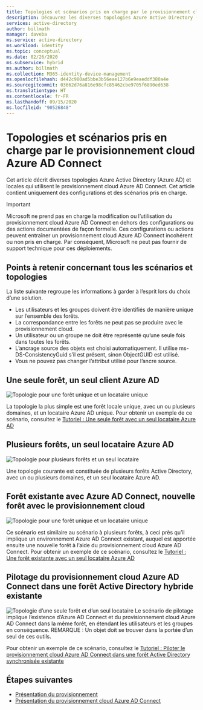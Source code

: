 ```yaml
---
title: Topologies et scénarios pris en charge par le provisionnement cloud Azure AD Connect
description: Découvrez les diverses topologies Azure Active Directory (Azure AD) et locales qui utilisent le provisionnement cloud Azure AD Connect.
services: active-directory
author: billmath
manager: daveba
ms.service: active-directory
ms.workload: identity
ms.topic: conceptual
ms.date: 02/26/2020
ms.subservice: hybrid
ms.author: billmath
ms.collection: M365-identity-device-management
ms.openlocfilehash: d442c980ad5bbe3b56eae127b6e9eaeddf380a4e
ms.sourcegitcommit: 03662d76a816e98cfc85462cbe9705f6890ed638
ms.translationtype: HT
ms.contentlocale: fr-FR
ms.lasthandoff: 09/15/2020
ms.locfileid: "90526848"
---
```

# <a name="azure-ad-connect-cloud-provisioning-supported-topologies-and-scenarios"></a>Topologies et scénarios pris en charge par le provisionnement cloud Azure AD Connect
Cet article décrit diverses topologies Azure Active Directory (Azure AD) et locales qui utilisent le provisionnement cloud Azure AD Connect. Cet article contient uniquement des configurations et des scénarios pris en charge.

> [!IMPORTANT]
> Microsoft ne prend pas en charge la modification ou l’utilisation du provisionnement cloud Azure AD Connect en dehors des configurations ou des actions documentées de façon formelle. Ces configurations ou actions peuvent entraîner un provisionnement cloud Azure AD Connect incohérent ou non pris en charge. Par conséquent, Microsoft ne peut pas fournir de support technique pour ces déploiements.

## <a name="things-to-remember-about-all-scenarios-and-topologies"></a>Points à retenir concernant tous les scénarios et topologies
La liste suivante regroupe les informations à garder à l’esprit lors du choix d’une solution.

- Les utilisateurs et les groupes doivent être identifiés de manière unique sur l’ensemble des forêts.
- La correspondance entre les forêts ne peut pas se produire avec le provisionnement cloud.
- Un utilisateur ou un groupe ne doit être représenté qu’une seule fois dans toutes les forêts.
- L’ancrage source des objets est choisi automatiquement.  Il utilise ms-DS-ConsistencyGuid s’il est présent, sinon ObjectGUID est utilisé.
- Vous ne pouvez pas changer l’attribut utilisé pour l’ancre source.

## <a name="single-forest-single-azure-ad-tenant"></a>Une seule forêt, un seul client Azure AD
![Topologie pour une forêt unique et un locataire unique](media/plan-cloud-provisioning-topologies/single-forest.png)

La topologie la plus simple est une forêt locale unique, avec un ou plusieurs domaines, et un locataire Azure AD unique.  Pour obtenir un exemple de ce scénario, consultez le [Tutoriel : Une seule forêt avec un seul locataire Azure AD](tutorial-single-forest.md)


## <a name="multi-forest-single-azure-ad-tenant"></a>Plusieurs forêts, un seul locataire Azure AD
![Topologie pour plusieurs forêts et un seul locataire](media/plan-cloud-provisioning-topologies/multi-forest.png)

Une topologie courante est constituée de plusieurs forêts Active Directory, avec un ou plusieurs domaines, et un seul locataire Azure AD.  

## <a name="existing-forest-with-azure-ad-connect-new-forest-with-cloud-provisioning"></a>Forêt existante avec Azure AD Connect, nouvelle forêt avec le provisionnement cloud
![Topologie pour une forêt unique et un locataire unique](media/plan-cloud-provisioning-topologies/existing-forest-new-forest.png)

Ce scénario est similaire au scénario à plusieurs forêts, à ceci près qu’il implique un environnement Azure AD Connect existant, auquel est apportée ensuite une nouvelle forêt à l’aide du provisionnement cloud Azure AD Connect.  Pour obtenir un exemple de ce scénario, consultez le [Tutoriel : Une forêt existante avec un seul locataire Azure AD](tutorial-existing-forest.md)

## <a name="piloting-azure-ad-connect-cloud-provisioning-in-an-existing-hybrid-ad-forest"></a>Pilotage du provisionnement cloud Azure AD Connect dans une forêt Active Directory hybride existante
![Topologie d’une seule forêt et d’un seul locataire](media/plan-cloud-provisioning-topologies/migrate.png) Le scénario de pilotage implique l’existence d’Azure AD Connect et du provisionnement cloud Azure AD Connect dans la même forêt, en étendant les utilisateurs et les groupes en conséquence. REMARQUE :  Un objet doit se trouver dans la portée d’un seul de ces outils. 

Pour obtenir un exemple de ce scénario, consultez le [Tutoriel : Piloter le provisionnement cloud Azure AD Connect dans une forêt Active Directory synchronisée existante](tutorial-pilot-aadc-aadccp.md)



## <a name="next-steps"></a>Étapes suivantes 

- [Présentation du provisionnement](what-is-provisioning.md)
- [Présentation du provisionnement cloud Azure AD Connect](what-is-cloud-provisioning.md)

